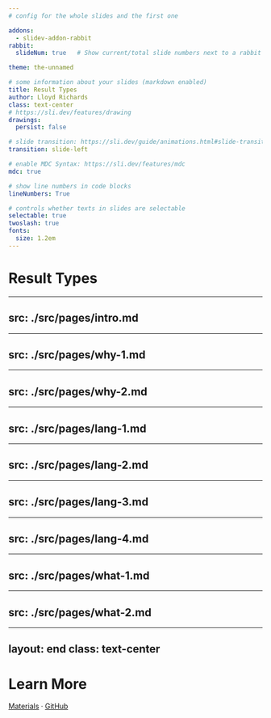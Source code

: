 ```yaml
---
# config for the whole slides and the first one

addons:
  - slidev-addon-rabbit
rabbit:
  slideNum: true   # Show current/total slide numbers next to a rabbit icon

theme: the-unnamed

# some information about your slides (markdown enabled)
title: Result Types
author: Lloyd Richards
class: text-center
# https://sli.dev/features/drawing
drawings:
  persist: false

# slide transition: https://sli.dev/guide/animations.html#slide-transitions
transition: slide-left

# enable MDC Syntax: https://sli.dev/features/mdc
mdc: true

# show line numbers in code blocks
lineNumbers: True

# controls whether texts in slides are selectable
selectable: true
twoslash: true
fonts:
  size: 1.2em
---
```



# Result Types

<!--
The last comment block of each slide will be treated as slide notes. It will be visible and editable in Presenter Mode along with the slide. [Read more in the docs](https://sli.dev/guide/syntax.html#notes)
-->


---
src: ./src/pages/intro.md
---

---
src: ./src/pages/why-1.md
---

---
src: ./src/pages/why-2.md
---
---
src: ./src/pages/lang-1.md
---
---
src: ./src/pages/lang-2.md
---
---
src: ./src/pages/lang-3.md
---
---
src: ./src/pages/lang-4.md
---
---
src: ./src/pages/what-1.md
---
---
src: ./src/pages/what-2.md
---

---
layout: end
class: text-center
---

# Learn More

[Materials](https://sli.dev) · [GitHub](https://github.com/lloydrichards)
<PoweredBySlidev mt-10 />
